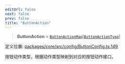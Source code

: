```yaml
---
editUrl: false
next: false
prev: false
title: "ButtonAction"
---
```


> **ButtonAction** = [`ButtonActionMap`](/obsidian-meta-bind-plugin-docs/api/interfaces/buttonactionmap/)\[[`ButtonActionType`](/obsidian-meta-bind-plugin-docs/api/enumerations/buttonactiontype/)\]

定义位置: [packages/core/src/config/ButtonConfig.ts:149](https://github.com/mProjectsCode/obsidian-meta-bind-plugin/blob/6e87907d27dd07b6437b63c980b11d2bfef62599/packages/core/src/config/ButtonConfig.ts#L149)

按钮动作类型，根据动作类型映射到对应的按钮动作接口。
